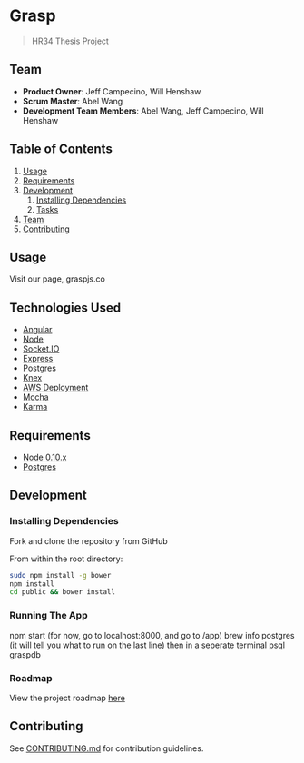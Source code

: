 # Grasp 

> HR34 Thesis Project

## Team

  - __Product Owner__: Jeff Campecino, Will Henshaw
  - __Scrum Master__: Abel Wang
  - __Development Team Members__: Abel Wang, Jeff Campecino, Will Henshaw

## Table of Contents

1. [Usage](#Usage)
1. [Requirements](#requirements)
1. [Development](#development)
    1. [Installing Dependencies](#installing-dependencies)
    1. [Tasks](#tasks)
1. [Team](#team)
1. [Contributing](#contributing)

## Usage

Visit our page, graspjs.co

## Technologies Used

- [Angular](https://angularjs.org)
- [Node](https://nodejs.org/)
- [Socket.IO](www.socket.io/)
- [Express](http://expressjs.com/)
- [Postgres](www.postgresql.org)
- [Knex](http://knexjs.org/) 
- [AWS Deployment](https://aws.amazon.com/)
- [Mocha](https://mochajs.org)
- [Karma](karma-runner.github.io)

## Requirements

- [Node 0.10.x](https://nodejs.org/en/download/)
- [Postgres](http://exponential.io/blog/2015/02/21/install-postgresql-on-mac-os-x-via-brew/)

## Development

### Installing Dependencies

Fork and clone the repository from GitHub

From within the root directory:

```sh
sudo npm install -g bower
npm install
cd public && bower install
```

### Running The App

npm start (for now, go to localhost:8000, and go to /app)
brew info postgres (it will tell you what to run on the last line) then in a seperate terminal 
psql graspdb

### Roadmap

View the project roadmap [here](LINK_TO_PROJECT_ISSUES)


## Contributing

See [CONTRIBUTING.md](CONTRIBUTING.md) for contribution guidelines.
